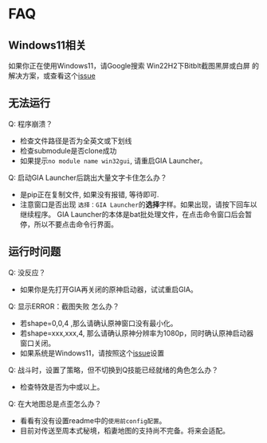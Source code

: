 # FAQ

## Windows11相关

如果你正在使用Windows11，请Google搜索 Win22H2下Bitblt截图黑屏或白屏 的解决方案，或查看这个[issue](https://github.com/GengGode/cvAutoTrack/issues/9)

## 无法运行

Q: 程序崩溃？

- 检查文件路径是否为全英文或下划线
- 检查submodule是否clone成功
- 如果提示`no module name win32gui`, 请重启GIA Launcher。

Q: 启动GIA Launcher后跳出大量文字卡住怎么办？

- 是pip正在复制文件, 如果没有报错, 等待即可.
- 注意窗口是否出现 `选择：GIA Launcher`的<strong>选择</strong>字样。如果出现，请按下回车以继续程序。 GIA Launcher的本体是bat批处理文件，在点击命令窗口后会暂停，所以不要点击命令行界面。

## 运行时问题

Q: 没反应？
- 如果你是先打开GIA再关闭的原神启动器，试试重启GIA。

Q: 显示ERROR：截图失败 怎么办？  
- 若shape=0,0,4 ,那么请确认原神窗口没有最小化。
- 若shape=xxx,xxx,4, 那么请确认原神分辨率为1080p，同时确认原神启动器窗口关闭。
- 如果系统是Windows11，请按照这个[issue](https://github.com/GengGode/cvAutoTrack/issues/9)设置

Q: 战斗时，设置了策略，但不切换到Q技能已经就绪的角色怎么办？  
- 检查特效是否为中或以上。

Q: 在大地图总是点歪怎么办？  
- 看看有没有设置readme中的`使用前config配置`。
- 目前对传送至周本式秘境，稻妻地图的支持尚不完备。将来会适配。